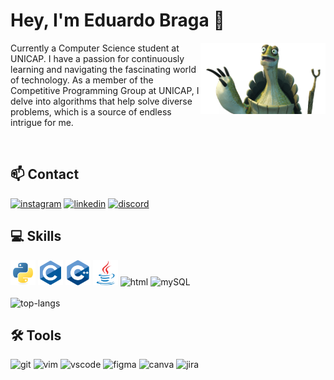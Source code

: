 <!-- Name | Bio -->
<div align="left">

# Hey, I'm Eduardo Braga 👋

<img src="image.png" min-width="200px" max-width="250px" width="200px" align="right" alt="Oogway"/>
<p>
Currently a Computer Science student at UNICAP. I have a passion for continuously learning and navigating the fascinating world of technology. As a member of the Competitive Programming Group at UNICAP, I delve into algorithms that help solve diverse problems, which is a source of endless intrigue for me.
</p><br>

<!-- Contact Info -->    
## 📫 Contact
[<img src="https://raw.githubusercontent.com/rahuldkjain/github-profile-readme-generator/master/src/images/icons/Social/instagram.svg" alt="instagram" width="35"/>](https://instagram.com/duducbraga)
[<img src="https://raw.githubusercontent.com/rahuldkjain/github-profile-readme-generator/master/src/images/icons/Social/linked-in-alt.svg" alt="linkedin" width="35"/>](https://www.linkedin.com/in/eduardo-costa-braga-7a837625b/) 
[<img src="https://uxwing.com/wp-content/themes/uxwing/download/brands-and-social-media/discord-square-color-icon.png" alt="discord" width="35" />](https://discordapp.com/users/390225029784141834)

<!-- Languages | Skills -->
## 💻 Skills 
<img src="https://raw.githubusercontent.com/devicons/devicon/master/icons/python/python-original.svg" alt="python" width="40"/> 
<img src="https://raw.githubusercontent.com/devicons/devicon/master/icons/c/c-original.svg" alt="c" width="40"/>
<img src="https://raw.githubusercontent.com/devicons/devicon/master/icons/cplusplus/cplusplus-original.svg" alt="cplusplus" width="40"/>
<img src="https://raw.githubusercontent.com/devicons/devicon/master/icons/java/java-original.svg" alt="java" width="40"/>
<img src="https://user-images.githubusercontent.com/25181517/192158954-f88b5814-d510-4564-b285-dff7d6400dad.png" alt="html" width="40"/>
<img src="https://user-images.githubusercontent.com/25181517/183896128-ec99105a-ec1a-4d85-b08b-1aa1620b2046.png" alt="mySQL" width="40"/>
<br><br>
<img src="https://github-readme-stats.vercel.app/api/top-langs/?username=dudubraga&layout=compact&langs_count=16&theme=transparent" alt="top-langs" width="300"/>

<!-- Tools | Softwares -->
## 🛠️ Tools
<img src="https://user-images.githubusercontent.com/25181517/192108372-f71d70ac-7ae6-4c0d-8395-51d8870c2ef0.png" alt="git"  width="40" height="40"/>
<img src="https://user-images.githubusercontent.com/25181517/192108889-232b3431-a585-4b36-a62d-9078bd3641d9.png" alt="vim" width="40" height="40"/>
<img src="https://user-images.githubusercontent.com/25181517/192108891-d86b6220-e232-423a-bf5f-90903e6887c3.png" alt="vscode" width="40" height="40"/>
<img src="https://user-images.githubusercontent.com/25181517/189715289-df3ee512-6eca-463f-a0f4-c10d94a06b2f.png" alt="figma" width="40" height="40"/>
<img src="https://github-production-user-asset-6210df.s3.amazonaws.com/136815194/253220886-02494c7c-de6a-43a6-9293-6369696842ed.png" alt="canva" width="40" height="40"/>
<img src="https://user-images.githubusercontent.com/25181517/183912952-83784e94-629d-4c34-a961-ae2ae795b662.png" alt="jira" width="40" height="40"/>
</div>
